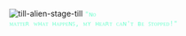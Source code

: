 ![till-alien-stage-till](https://github.com/user-attachments/assets/8e195fa6-73e1-465e-b527-79a5083a2d81)
<code style="color : aquamarine">"ɴᴏ ᴍᴀᴛᴛᴇʀ ᴡʜᴀᴛ ʜᴀᴘᴘᴇɴꜱ, ᴍʏ ʜᴇᴀʀᴛ ᴄᴀɴ'ᴛ ʙᴇ ꜱᴛᴏᴘᴘᴇᴅ!"</code>
